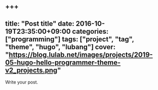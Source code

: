+++
---
title: "Post title"
date: 2016-10-19T23:35:00+09:00
categories: ["programming"]
tags: ["project", "tag", "theme", "hugo", "lubang"]
cover: "https://blog.lulab.net/images/projects/2019-05-hugo-hello-programmer-theme-v2_projects.png"
---

Write your post.